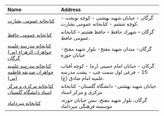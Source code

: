 | Name                                                                                                                                 | Address                                                                                           |
|:-------------------------------------------------------------------------------------------------------------------------------------|:--------------------------------------------------------------------------------------------------|
| [كتابخانه عمومی بشارت](https://lib.ir/fa/library/398/كتابخانه-عمومی-بشارت/search/)                                                   | گرگان - خیابان شهید بهشتی - كوچه نوبخت - كوچه ششم - كتابخانه عمومی بشارت.                         |
| [كتابخانه عمومی حافظ](https://lib.ir/fa/library/391/كتابخانه-عمومی-حافظ/search/)                                                     | گرگان – شهرك حافظ – حافظ هشتم – كتابخانه عمومی حافظ.                                              |
| [کتابخانه مدرسه علمیه خواهران الزهراء (س) گرگان](https://lib.ir/fa/library/701/کتابخانه-مدرسه-علمیه-خواهران-الزهراء-س-گرگان/search/) | گرگان- میدان شهید مفتح- بلوار شهید مفتح- خیابان حوزه                                              |
| [كتابخانه مدرسه علمیه خواهران صدیقه فاطمه (س)](https://lib.ir/fa/library/480/كتابخانه-مدرسه-علمیه-خواهران-صدیقه-فاطمه-س/search/)     | گركان - خیابان امام خمینی (ره) - كوچه آفتاب 15 - فرعی اول سمت چپ - پشت مدرسه علمیه امام صادق (ع). |
| [کتابخانه مرکزی و مرکز اسناد دانشگاه گلستان](https://lib.ir/fa/library/446/کتابخانه-مرکزی-و-مرکز-اسناد-دانشگاه-گلستان/search/)       | خیابان شهید بهشتی- دانشگاه گلستان- کتابخانه مرکزی و مرکز اسناد                                    |
| [کتابخانه میرداماد](https://lib.ir/fa/library/415/کتابخانه-میرداماد/search/)                                                         | گرگان، بلوار شهید مفتح، نبش خیابان حوزه، موسسه فرهنگی میرداماد                                    |